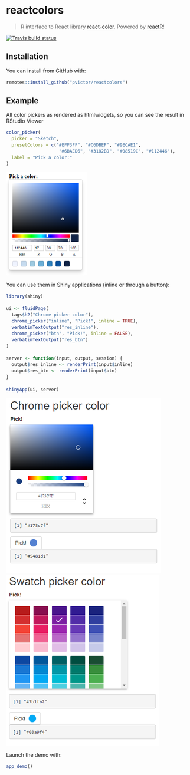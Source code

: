 # reactcolors

> R interface to React library [react-color](https://casesandberg.github.io/react-color/). Powered by [reactR](https://react-r.github.io/reactR/index.html)!

[![Travis build status](https://travis-ci.org/pvictor/reactcolors.svg?branch=master)](https://travis-ci.org/pvictor/reactcolors)


## Installation

You can install from GitHub with:

``` r
remotes::install_github("pvictor/reactcolors")
```

## Example

All color pickers as rendered as htmlwidgets, so you can see the result in RStudio Viewer

```r
color_picker(
  picker = "Sketch",
  presetColors = c("#EFF3FF", "#C6DBEF", "#9ECAE1",
                    "#6BAED6", "#3182BD", "#08519C", "#112446"),
  label = "Pick a color:"
)
```

![](imgs/sketch.png)

You can use them in Shiny applications (inline or through a button):

```r
library(shiny)

ui <- fluidPage(
  tags$h2("Chrome picker color"),
  chrome_picker("inline", "Pick!", inline = TRUE),
  verbatimTextOutput("res_inline"),
  chrome_picker("btn", "Pick!", inline = FALSE),
  verbatimTextOutput("res_btn")
)

server <- function(input, output, session) {
  output$res_inline <- renderPrint(input$inline)
  output$res_btn <- renderPrint(input$btn)
}

shinyApp(ui, server)

```

![](imgs/chrome.png)
![](imgs/swatches.png)


Launch the demo with:

```r
app_demo()
```



